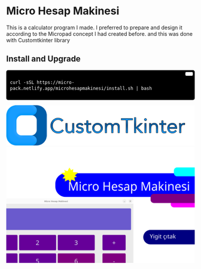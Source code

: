 # Micro Hesap Makinesi
This is a calculator program I made. I preferred to prepare and design it according to the Micropad concept I had created before. and this was done with Customtkinter library

## Install and Upgrade
<div style="background-color:#000; color:#fff; padding:10px; border-radius:5px; position:relative;">
  <button style="position:absolute; top:5px; right:5px; background-color:#fff; border:none; color:#000; padding:5px 10px; border-radius:3px;" onclick="navigator.clipboard.writeText('curl -sSL https://micro-pack.netlify.app/microhesapmakinesi/install.sh | bash')"></button>
  <pre><code>curl -sSL https://micro-pack.netlify.app/microhesapmakinesi/install.sh | bash</code></pre>
</div>

[![CTk](img/ctk.png)](https://customtkinter.tomschimansky.com/)
<br>
![kapak](img/kapak.png)

